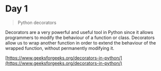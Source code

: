 # Day 1

> Python decorators

Decorators are a very powerful and useful tool in Python since it allows programmers to modify the behaviour of a function or class. Decorators allow us to wrap another function in order to extend the behaviour of the wrapped function, without permanently modifying it.

[https://www.geeksforgeeks.org/decorators-in-python/](https://www.geeksforgeeks.org/decorators-in-python/)
